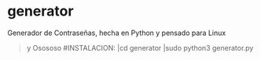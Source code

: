 # generator
Generador de Contraseñas, hecha en Python y pensado para Linux 
>y Osososo
#INSTALACION:
|cd generator
|sudo python3 generator.py

